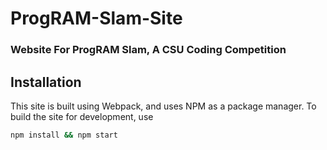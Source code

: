 # ProgRAM-Slam-Site

### Website For ProgRAM Slam, A CSU Coding Competition

## Installation

This site is built using Webpack, and uses NPM as a package manager. To build the site for development, use

```bash
npm install && npm start
```
